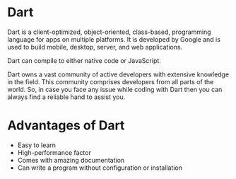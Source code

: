 
# Dart
 
 Dart is a client-optimized, object-oriented, class-based, programming language for apps on multiple platforms. It is developed by Google and is used to build mobile, desktop, server, and web applications. 
 
 Dart can compile to either native code or JavaScript.
 

Dart owns a vast community of active developers with extensive knowledge in the field. This community comprises developers from all parts of the world. So, in case you face any issue while coding with Dart then you can always find a reliable hand to assist you. 
 
 
# Advantages of Dart

  - Easy to learn
  - High-performance factor
  - Comes with amazing documentation
  - Can write a program without configuration or installation



